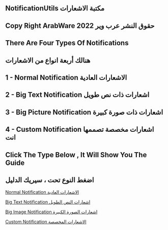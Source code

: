 ## NotificationUtils مكتبة الاشعارات

## Copy Right ArabWare 2022 حقوق النشر عرب وير

## There Are Four Types Of Notifications

## هنالك أربعة انواع من الاشعارات

## 1 - Normal Notification الاشعارات العادية

## 2 - Big Text Notification اشعارات ذات نص طويل

## 3 - Big Picture Notification اشعارات ذات صورة كبيرة

## 4 - Custom Notification اشعارات مخصصة تصممها انت

## Click The Type Below , It Will Show You The Guide

## اضغط النوع تحت ، سيريك الدليل

[Normal Notification الاشعارات العادية](https://github.com/abodinagdat16/EveryThingUtils/blob/master/Doc/NormalNotification.md)

[Big Text Notification اشعارات النص الطويل](https://github.com/abodinagdat16/EveryThingUtils/blob/master/Doc/BigTextNotification.md)

[Big Image Notification اشعارات الصورة الكبيرة](https://github.com/abodinagdat16/EveryThingUtils/blob/master/Doc/BigImageNotification.md)

[Custom Notification الاشعارات المخصصة](https://github.com/abodinagdat16/EveryThingUtils/blob/master/Doc/CustomNotification.md)


